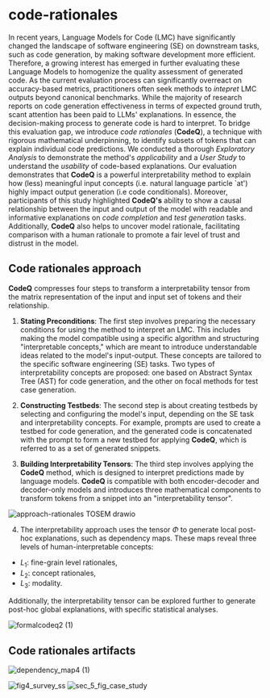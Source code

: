 # code-rationales

In recent years, Language Models for Code (LMC) have significantly changed the landscape of software engineering (SE) on downstream tasks, such as code generation, by making software development more efficient. Therefore, a growing interest has emerged in further evaluating these Language Models to homogenize the quality assessment of generated code. As the current evaluation process can significantly overreact on accuracy-based metrics, practitioners often seek methods to _intepret_ LMC outputs beyond canonical benchmarks. While the majority of research reports on code generation effectiveness in terms of expected ground truth, scant attention has been paid to LLMs' explanations. In essence, the decision-making process to generate code is hard to interpret. To bridge this evaluation gap, we introduce _code rationales_ (**CodeQ**), a technique with rigorous mathematical underpinning, to identify subsets of tokens that can explain individual code predictions. We conducted a thorough _Exploratory Analysis_ to demonstrate the method's _applicability_ and a _User Study_ to understand the _usability_ of code-based explanations. Our evaluation demonstrates that **CodeQ** is a powerful interpretability method to explain how (less) meaningful input concepts (i.e. natural language particle `at') highly impact output generation (i.e code conditionals). Moreover, participants of this study highlighted **CodeQ's** ability to show a causal relationship between the input and output of the model with readable and informative explanations on _code completion_ and _test generation_ tasks. Additionally, **CodeQ** also helps to uncover model rationale, facilitating comparison with a human rationale to promote a fair level of trust and distrust in the model.

## Code rationales approach

**CodeQ** compresses four steps to transform a interpretability tensor from the matrix representation of the input and input set of tokens and their relationship. 



1. **Stating Preconditions**: The first step involves preparing the necessary conditions for using the  method to interpret an LMC. This includes making the model compatible using a specific algorithm and structuring "interpretable concepts," which are meant to introduce understandable ideas related to the model's input-output. These concepts are tailored to the specific software engineering (SE) tasks. Two types of interpretability concepts are proposed: one based on Abstract Syntax Tree (AST) for code generation, and the other on focal methods for test case generation.

2. **Constructing Testbeds**: The second step is about creating testbeds by selecting and configuring the model's input, depending on the SE task and interpretability concepts. For example, prompts are used to create a testbed for code generation, and the generated code is concatenated with the prompt to form a new testbed for applying **CodeQ**, which is referred to as a set of generated snippets.

3. **Building Interpretability Tensors**: The third step involves applying the **CodeQ** method, which is designed to interpret predictions made by language models. **CodeQ** is compatible with both encoder-decoder and decoder-only models and introduces three mathematical components to transform tokens from a snippet into an "interpretability tensor".


![approach-rationales TOSEM drawio](https://github.com/user-attachments/assets/c6ec631b-8f4e-4232-af51-76e906302f06)

4. The interpretability approach uses the tensor $\Phi$ to generate local post-hoc explanations, such as dependency maps. These maps reveal three levels of human-interpretable concepts: 
- $L_1$: fine-grain level rationales, 
- $L_2$: concept rationales, 
- $L_3$: modality.

Additionally, the interpretability tensor can be explored further to generate post-hoc global explanations, with specific statistical analyses.


![formalcodeq2 (1)](https://github.com/user-attachments/assets/580bf7ef-12c8-4ef7-9503-c20df4dc3dba)

## Code rationales artifacts



![dependency_map4 (1)](https://github.com/user-attachments/assets/0396e629-f033-4c24-b3f7-8495aa59a5e3)

![fig4_survey_ss](https://github.com/user-attachments/assets/223b19b3-d37f-4897-abe3-fd69e21493e6)
![sec_5_fig_case_study](https://github.com/user-attachments/assets/7ef7c5c0-ecf2-4991-9088-93a39f0a68b3)
